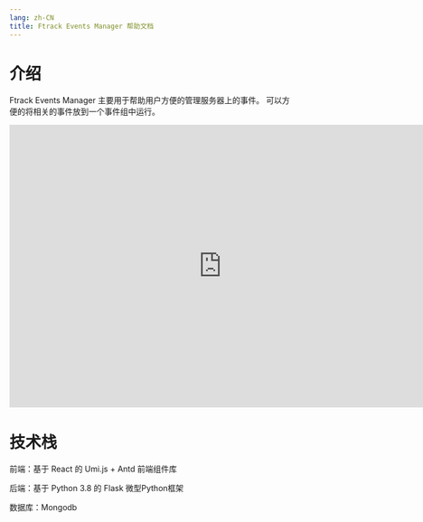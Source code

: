 ```yaml
---
lang: zh-CN
title: Ftrack Events Manager 帮助文档
---
```

# 介绍
Ftrack Events Manager 主要用于帮助用户方便的管理服务器上的事件。
可以方便的将相关的事件放到一个事件组中运行。
<iframe height=500 width=750 src="https://player.youku.com/embed/XNTgwNDEwNzEyNA==" frameborder=0></iframe>

# 技术栈
前端：基于 React 的 Umi.js + Antd 前端组件库

后端：基于 Python 3.8 的 Flask 微型Python框架

数据库：Mongodb